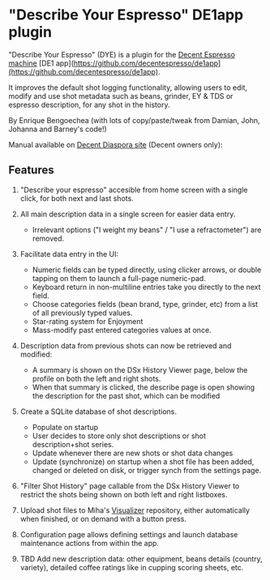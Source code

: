# "Describe Your Espresso" DE1app plugin

"Describe Your Espresso" (DYE) is a plugin for the [Decent Espresso machine](https://decentespresso.com/) [DE1 app](https://github.com/decentespresso/de1app](https://github.com/decentespresso/de1app).

It improves the default shot logging functionality, allowing users to edit, modify and use shot metadata such as beans, grinder, EY & TDS or espresso description, for any shot in the history.

By Enrique Bengoechea (with lots of copy/paste/tweak from Damian, John, Johanna and Barney's code!)

Manual available on [Decent Diaspora site](https://3.basecamp.com/3671212/buckets/7351439/documents/3344125879) (Decent owners only): 

## Features

1. "Describe your espresso" accesible from home screen with a single click, for both next and last shots.

2. All main description data in a single screen for easier data entry.
    - Irrelevant options ("I weight my beans" / "I use a refractometer") are removed.
    
3. Facilitate data entry in the UI:
    - Numeric fields can be typed directly, using clicker arrows, or double tapping on them to launch a full-page numeric-pad.
    - Keyboard return in non-multiline entries take you directly to the next field.
    - Choose categories fields (bean brand, type, grinder, etc) from a list of all previously typed values.
    - Star-rating system for Enjoyment
    - Mass-modify past entered categories values at once.
    
4. Description data from previous shots can now be retrieved and modified:
    - A summary is shown on the DSx History Viewer page, below the profile on both the left and right shots.
    - When that summary is clicked, the describe page is open showing the description for the past shot, which can be modified

5. Create a SQLite database of shot descriptions.
    - Populate on startup
    - User decides to store only shot descriptions or shot description+shot series.
    - Update whenever there are new shots or shot data changes
    - Update (synchronize) on startup when a shot file has been added, changed or deleted on disk, or trigger synch from the settings page.
    
6. "Filter Shot History" page callable from the DSx History Viewer to restrict the shots being shown on both left and right listboxes.

7. Upload shot files to Miha's [Visualizer](https://visualizer.coffee/) repository, either automatically when finished, or on demand with a button press. 

8. Configuration page allows defining settings and launch database maintenance actions from within the app. 

9. TBD Add new description data: other equipment, beans details (country, variety), detailed coffee ratings like
		in cupping scoring sheets, etc.
